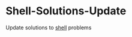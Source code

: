 # Shell-Solutions-Update
Update solutions to [shell](https://www.hackerrank.com/domains/shell) problems
